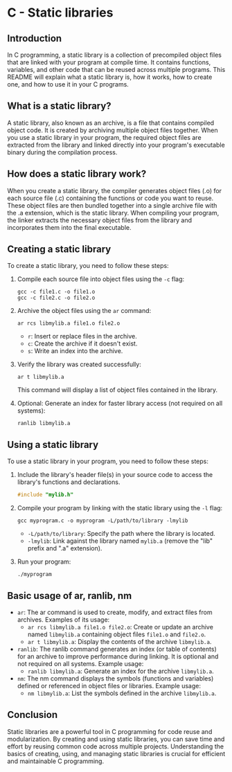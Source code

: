 # C - Static libraries

## Introduction
In C programming, a static library is a collection of precompiled object files that are linked with your program at compile time. It contains functions, variables, and other code that can be reused across multiple programs. This README will explain what a static library is, how it works, how to create one, and how to use it in your C programs.

## What is a static library?
A static library, also known as an archive, is a file that contains compiled object code. It is created by archiving multiple object files together. When you use a static library in your program, the required object files are extracted from the library and linked directly into your program's executable binary during the compilation process.

## How does a static library work?
When you create a static library, the compiler generates object files (.o) for each source file (.c) containing the functions or code you want to reuse. These object files are then bundled together into a single archive file with the .a extension, which is the static library. When compiling your program, the linker extracts the necessary object files from the library and incorporates them into the final executable.

## Creating a static library
To create a static library, you need to follow these steps:

1. Compile each source file into object files using the `-c` flag:
   ```
   gcc -c file1.c -o file1.o
   gcc -c file2.c -o file2.o
   ```

2. Archive the object files using the `ar` command:
   ```
   ar rcs libmylib.a file1.o file2.o
   ```

   - `r`: Insert or replace files in the archive.
   - `c`: Create the archive if it doesn't exist.
   - `s`: Write an index into the archive.

3. Verify the library was created successfully:
   ```
   ar t libmylib.a
   ```

   This command will display a list of object files contained in the library.

4. Optional: Generate an index for faster library access (not required on all systems):
   ```
   ranlib libmylib.a
   ```

## Using a static library
To use a static library in your program, you need to follow these steps:

1. Include the library's header file(s) in your source code to access the library's functions and declarations.
   ```c
   #include "mylib.h"
   ```

2. Compile your program by linking with the static library using the `-l` flag:
   ```
   gcc myprogram.c -o myprogram -L/path/to/library -lmylib
   ```

   - `-L/path/to/library`: Specify the path where the library is located.
   - `-lmylib`: Link against the library named `mylib.a` (remove the "lib" prefix and ".a" extension).

3. Run your program:
   ```
   ./myprogram
   ```

## Basic usage of ar, ranlib, nm
- `ar`: The ar command is used to create, modify, and extract files from archives. Examples of its usage:
  - `ar rcs libmylib.a file1.o file2.o`: Create or update an archive named `libmylib.a` containing object files `file1.o` and `file2.o`.
  - `ar t libmylib.a`: Display the contents of the archive `libmylib.a`.
- `ranlib`: The ranlib command generates an index (or table of contents) for an archive to improve performance during linking. It is optional and not required on all systems. Example usage:
  - `ranlib libmylib.a`: Generate an index for the archive `libmylib.a`.
- `nm`: The nm command displays the symbols (functions and variables) defined or referenced in object files or libraries. Example usage:
  - `nm libmylib.a`: List the symbols defined in the archive `libmylib.a`.

## Conclusion
Static libraries are a powerful tool in C programming for code reuse and modularization. By creating and using static libraries, you can save time and effort by reusing common code across multiple projects. Understanding the basics of creating, using, and managing static libraries is crucial for efficient and maintainable C programming.
